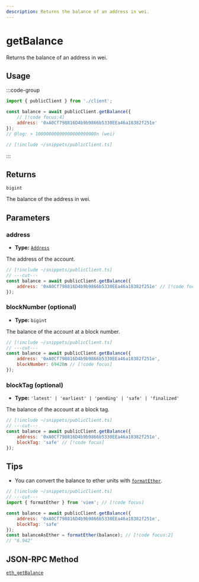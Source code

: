 ```yaml
---
description: Returns the balance of an address in wei.
---
```


# getBalance

Returns the balance of an address in wei.

## Usage

:::code-group

```js twoslash [example.ts]
import { publicClient } from './client';

const balance = await publicClient.getBalance({
    // [!code focus:4]
    address: '0xA0Cf798816D4b9b9866b5330EEa46a18382f251e'
});
// @log: > 10000000000000000000000n (wei)
```

```js twoslash [client.ts] filename="client.ts"
// [!include ~/snippets/publicClient.ts]
```

:::

## Returns

`bigint`

The balance of the address in wei.

## Parameters

### address

- **Type:** [`Address`](/docs/glossary/types#address)

The address of the account.

```js twoslash
// [!include ~/snippets/publicClient.ts]
// ---cut---
const balance = await publicClient.getBalance({
    address: '0xA0Cf798816D4b9b9866b5330EEa46a18382f251e' // [!code focus]
});
```

### blockNumber (optional)

- **Type:** `bigint`

The balance of the account at a block number.

```js twoslash
// [!include ~/snippets/publicClient.ts]
// ---cut---
const balance = await publicClient.getBalance({
    address: '0xA0Cf798816D4b9b9866b5330EEa46a18382f251e',
    blockNumber: 69420n // [!code focus]
});
```

### blockTag (optional)

- **Type:** `'latest' | 'earliest' | 'pending' | 'safe' | 'finalized'`

The balance of the account at a block tag.

```js twoslash
// [!include ~/snippets/publicClient.ts]
// ---cut---
const balance = await publicClient.getBalance({
    address: '0xA0Cf798816D4b9b9866b5330EEa46a18382f251e',
    blockTag: 'safe' // [!code focus]
});
```

## Tips

- You can convert the balance to ether units with [`formatEther`](/docs/utilities/formatEther).

```js twoslash
// [!include ~/snippets/publicClient.ts]
// ---cut---
import { formatEther } from 'viem'; // [!code focus]

const balance = await publicClient.getBalance({
    address: '0xA0Cf798816D4b9b9866b5330EEa46a18382f251e',
    blockTag: 'safe'
});
const balanceAsEther = formatEther(balance); // [!code focus:2]
// "6.942"
```

## JSON-RPC Method

[`eth_getBalance`](https://ethereum.org/en/developers/docs/apis/json-rpc/#eth_getbalance)

